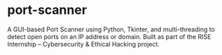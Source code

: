 # port-scanner
A GUI-based Port Scanner using Python, Tkinter, and multi-threading to detect open ports on an IP address or domain. Built as part of the RISE Internship – Cybersecurity &amp; Ethical Hacking project.
